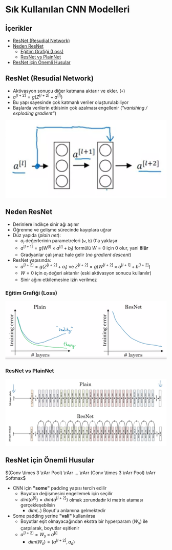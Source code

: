 # Sık Kullanılan CNN Modelleri <!-- omit in toc -->

## İçerikler <!-- omit in toc -->

- [ResNet (Resudial Network)](#resnet-resudial-network)
- [Neden ResNet](#neden-resnet)
  - [Eğitim Grafiği (Loss)](#e%c4%9fitim-grafi%c4%9fi-loss)
  - [ResNet vs PlainNet](#resnet-vs-plainnet)
- [ResNet için Önemli Husular](#resnet-i%c3%a7in-%c3%96nemli-husular)

## ResNet (Resudial Network)

- Aktivasyon sonucu diğer katmana aktarır ve ekler. (`+`)
- $a^{[l+2]} = g(Z^{[l+2]} + a^{[l]})$
- Bu yapı sayesinde çok katmanlı veriler oluşturulabiliyor
- Başlarda verilerin etkisinin çok azalması engellenir (_"vanishing / exploding gradient"_)

![](../../res/resnet_ex.png)

</details>

## Neden ResNet

- Derinlere indikçe sinir ağı aşınır
- Öğrenme ve gelişme sürecinde kayıplara uğrar
- Düz yapıda (_plain net_):
  - $a_l$ değerlerinin parametreleri (`w`, `b`) 0'a yaklaşır
  - $a^{[l+1]} = g(W^{[l]} \times a^{[l]} + b_l)$ formülü $W=0$ için $0$ olur, yani **ölür**
  - Gradyanlar çalışmaz hale gelir (_no gradient descent_)
- ResNet yapısında:
  - $a^{[l+2]} = g(Z^{[l+2]} + a_l)$ ve $Z^{[l+2]} = g(W^{[l+2]} \times a^{[l+1]} + b^{[l+2]})$
  - $W=0$ için $a_l$ değeri aktarılır (eski aktivasyon sonucu kullanılır)
  - Sinir ağını etkilemesine izin verilmez

### Eğitim Grafiği (Loss)

![](../../res/resnet_vs_plain.png)

### ResNet vs PlainNet

![](../../res/resnet_vs_paint_nn.png)

## ResNet için Önemli Husular

$(Conv \times 3 \rArr Pool) \rArr ... \rArr (Conv \times 3 \rArr Pool) \rArr Softmax$

- CNN için **"some"** padding yapısı tercih edilir
  - Boyutun değişmesini engellemek için seçilir
  - $dim(a^{[l]}) = dim(a^{[l+2]})$ olmak zorundadır ki matrix ataması gerçekleşebilsin
    - $dim(..)$ Boyut'u anlamına gelmektedir
- Some padding yerine **"vali"** kullanılırsa
  - Boyutlar eşit olmayacağından ekstra bir hyperparam ($W_s$) ile çarpılarak, boyutlar eşitlenir
  - $a^{[l+2]} = W_s \times a^{[ l]}$
    - $dim(W_s) = (a^{[l+2]}, a_{a})$
